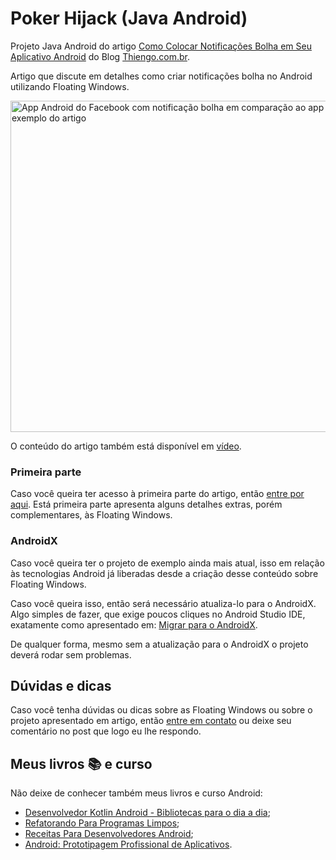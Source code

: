 # Poker Hijack (Java Android)

Projeto Java Android do artigo [Como Colocar Notificações Bolha em Seu Aplicativo Android](https://www.thiengo.com.br/como-colocar-notificacoes-bolha-em-seu-aplicativo-android#title-03) do Blog [Thiengo.com.br](https://www.thiengo.com.br).

Artigo que discute em detalhes como criar notificações bolha no Android utilizando Floating Windows.

<img src="https://www.thiengo.com.br/img/post/normal/le11kut00qeb0s1c5qip1v1sr5517bd4fe181af7633eab61bde5916d65.jpg" width="530" alt="App Android do Facebook com notificação bolha em comparação ao app do exemplo do artigo">

O conteúdo do artigo também está disponível em [vídeo](https://www.thiengo.com.br/como-colocar-notificacoes-bolha-em-seu-aplicativo-android#title-16).

### Primeira parte

Caso você queira ter acesso à primeira parte do artigo, então [entre por aqui](https://www.thiengo.com.br/como-colocar-notificacoes-bolha-em-seu-aplicativo-android#title-01). Está primeira parte apresenta alguns detalhes extras, porém complementares, às Floating Windows.

### AndroidX

Caso você queira ter o projeto de exemplo ainda mais atual, isso em relação às tecnologias Android já liberadas desde a criação desse conteúdo sobre Floating Windows.

Caso você queira isso, então será necessário atualiza-lo para o AndroidX. Algo simples de fazer, que exige poucos cliques no Android Studio IDE, exatamente como apresentado em: [Migrar para o AndroidX](https://developer.android.com/jetpack/androidx/migrate?hl=pt-br).

De qualquer forma, mesmo sem a atualização para o AndroidX o projeto deverá rodar sem problemas.

## Dúvidas e dicas

Caso você tenha dúvidas ou dicas sobre as Floating Windows ou sobre o projeto apresentado em artigo, então [entre em contato](https://www.thiengo.com.br/contato) ou deixe seu comentário no post que logo eu lhe respondo.

## Meus livros 📚 e curso

Não deixe de conhecer também meus livros e curso Android:

- [Desenvolvedor Kotlin Android - Bibliotecas para o dia a dia](https://www.thiengo.com.br/livro-desenvolvedor-kotlin-android);
- [Refatorando Para Programas Limpos](https://www.thiengo.com.br/livro-refatorando-para-programas-limpos);
- [Receitas Para Desenvolvedores Android](https://www.thiengo.com.br/livro-receitas-para-desenvolvedores-android);
- [Android: Prototipagem Profissional de Aplicativos](https://www.udemy.com/course/android-prototipagem-profissional-de-aplicativos/?locale=pt_BR&persist_locale=).
